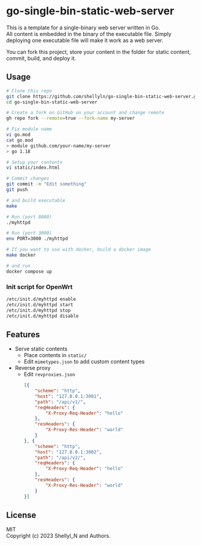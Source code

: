 # go-single-bin-static-web-server

This is a template for a single-binary web server written in Go.  
All content is embedded in the binary of the executable file.
Simply deploying one executable file will make it work as a web server.

You can fork this project, store your content in the folder for static content,
commit, build, and deploy it.


## Usage

```bash
# Clone this repo
git clone https://github.com/shellyln/go-single-bin-static-web-server.git
cd go-single-bin-static-web-server

# Create a fork on GitHub on your account and change remote
gh repo fork --remote=true --fork-name my-server

# Fix module name
vi go.mod
cat go.mod
> module github.com/your-name/my-server
> go 1.18

# Setup your contents
vi static/index.html

# Commit changes
git commit -m "Edit something"
git push

# and build executable
make

# Run (port 8080)
./myhttpd

# Run (port 3000)
env PORT=3000 ./myhttpd

# If you want to use with docker, build a docker image
make docker

# and run
docker compose up
```


### Init script for OpenWrt

```bash
/etc/init.d/myhttpd enable
/etc/init.d/myhttpd start
/etc/init.d/myhttpd stop
/etc/init.d/myhttpd disable
```


## Features

* Serve static contents
    * Place contents in `static/`
    * Edit `mimetypes.json` to add custom content types
* Reverse proxy
    * Edit `revproxies.json`
      ```json
      [{
          "scheme": "http",
          "host": "127.0.0.1:3001",
          "path": "/api/v1/",
          "reqHeaders": {
              "X-Proxy-Req-Header": "hello"
          },
          "resHeaders": {
              "X-Proxy-Res-Header": "world"
          }
      }, {
          "scheme": "http",
          "host": "127.0.0.1:3002",
          "path": "/api/v2/",
          "reqHeaders": {
              "X-Proxy-Req-Header": "hello"
          },
          "resHeaders": {
              "X-Proxy-Res-Header": "world"
          }
      }]
      ```

## License

MIT  
Copyright (c) 2023 Shellyl_N and Authors.
